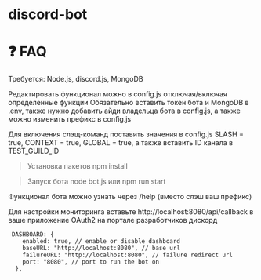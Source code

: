 # discord-bot

# ❓ FAQ

Требуется: Node.js, discord.js, MongoDB

Редактировать функционал можно в config.js отключая/включая определенные функции
Обязательно вставить токен бота и MongoDB в .env, также нужно добавить айди владельца бота в config.js, а также можно изменить префикс в config.js

Для включения слэщ-команд поставить значения в config.js SLASH = true, CONTEXT = true, GLOBAL = true, а также вставить ID канала в TEST_GUILD_ID

>Установка пакетов
npm install

>Запуск бота
node bot.js или npm run start

Функционал бота можно узнать через /help (вместо слэш ваш префикс)

Для настройки мониторинга вставьте http://localhost:8080/api/callback в ваше приложение OAuth2 на портале разработчиков дискорд

```
 DASHBOARD: {
    enabled: true, // enable or disable dashboard
    baseURL: "http://localhost:8080", // base url
    failureURL: "http://localhost:8080", // failure redirect url
    port: "8080", // port to run the bot on
  },
```
